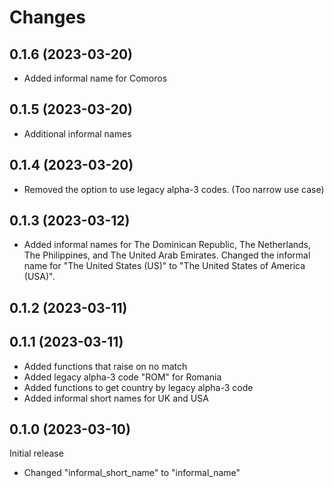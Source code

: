 # Changes

## 0.1.6 (2023-03-20)

- Added informal name for Comoros

## 0.1.5 (2023-03-20)

- Additional informal names

## 0.1.4 (2023-03-20)

- Removed the option to use legacy alpha-3 codes. (Too narrow use case)

## 0.1.3 (2023-03-12)

- Added informal names for The Dominican Republic, The Netherlands, The Philippines, and The United Arab Emirates. Changed the informal name for "The United States (US)" to "The United States of America (USA)".

## 0.1.2 (2023-03-11)

## 0.1.1 (2023-03-11)

- Added functions that raise on no match
- Added legacy alpha-3 code "ROM" for Romania
- Added functions to get country by legacy alpha-3 code
- Added informal short names for UK and USA

## 0.1.0 (2023-03-10)

Initial release

- Changed "informal_short_name" to "informal_name"
